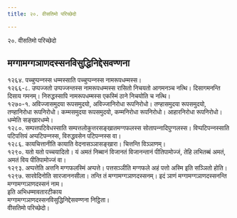 ```yaml
---
title: २०. वीसतिमो परिच्छेदो

---
```

२०. वीसतिमो परिच्छेदो  


## मग्गामग्गञाणदस्सनविसुद्धिनिद्देसवण्णना

१२६४. पच्‍चुप्पन्‍नस्स धम्मस्साति पच्‍चुप्पन्‍नस्स नामरूपधम्मस्स।  
१२६६-८. उप्पज्‍जतो उप्पज्‍जन्तस्स नामरूपधम्मस्स रासितो निचयतो आगमनञ्‍च नत्थि। दिसागमनन्ति दिसाय गमनम्। निरुद्धस्सापि नामरूपधम्मस्स एकस्मिं ठाने निचयोति च नत्थि।  
१२७०-१. अविज्‍जासमुदया रूपसमुदयो, अविज्‍जानिरोधा रूपनिरोधो। तण्हासमुदया रूपसमुदयो, तण्हानिरोधा रूपनिरोधो। कम्मसमुदया रूपसमुदयो, कम्मनिरोधा रूपनिरोधो। आहारनिरोधा रूपनिरोधो। धम्मेति सङ्खारधम्मे।  
१२८०. सम्पत्तपटिवेधस्साति सम्पत्तलोकुत्तरसङ्खातमग्गफलस्स सोतापन्‍नादिपुग्गलस्स। विप्पटिपन्‍नस्साति पटिपत्तियं अप्पटिपन्‍नस्स, विरुद्धवसेन पटिपन्‍नस्स वा।  
१२८६. कायचित्तानीति कायाति वेदनासञ्‍ञासङ्खारा। चित्तन्ति विञ्‍ञाणम्।  
१२९०. यतो यतो पच्‍चयादितो। यं अमतं निब्बानं विजानतं विजानन्तानं पीतिपामोज्‍जं, तेहि लभितब्बं अमतं, अमतं विय पीतिपामोज्‍जं वा।  
१२९३. अप्पत्तेति अत्तनि मग्गफलस्मिं अप्पत्ते। पत्तसञ्‍ञीति मग्गफले अहं पत्तो अस्मि इति सञ्‍ञितो होति।  
१२९७. सारवेदिनोति सारजाननसीला। तन्ति तं मग्गामग्गञाणदस्सनम्। इदं ञाणं मग्गामग्गञाणदस्सनन्ति मग्गामग्गञाणदस्सनं नाम।  
इति अभिधम्मावतारटीकाय  
मग्गामग्गञाणदस्सनविसुद्धिनिद्देसवण्णना निट्ठिता।  
वीसतिमो परिच्छेदो।  